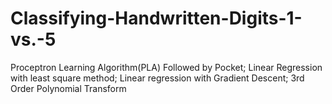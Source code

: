 # Classifying-Handwritten-Digits-1-vs.-5
Proceptron Learning Algorithm(PLA) Followed by Pocket;
Linear Regression with least square method;
Linear regression with Gradient Descent;
3rd Order Polynomial Transform
